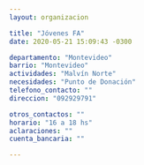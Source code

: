 ```yaml
---
layout: organizacion

title: "Jóvenes FA"
date: 2020-05-21 15:09:43 -0300

departamento: "Montevideo"
barrio: "Montevideo"
actividades: "Malvín Norte"
necesidades: "Punto de Donación"
telefono_contacto: ""
direccion: "092929791"

otros_contactos: ""
horario: "16 a 18 hs"
aclaraciones: ""
cuenta_bancaria: ""

---
```

